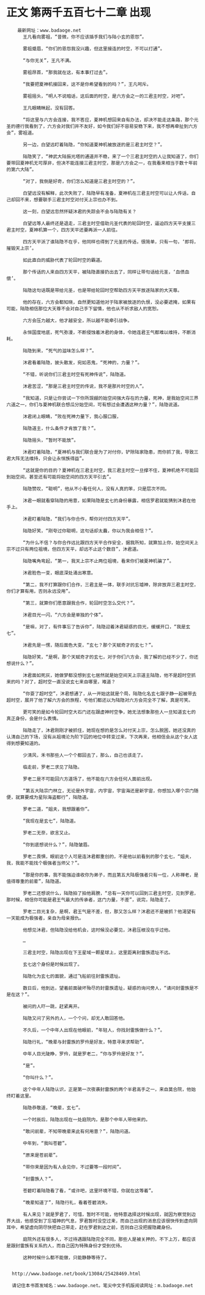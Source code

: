 # 正文 第两千五百七十二章 出现
        最新网址：www.badaoge.net
          王凡看向雾祖，“昔微，你不应该插手我们与陆小玄的恩怨”。
      
          雾祖蹙眉，“你们的恩怨我没兴趣，但这里接连的时空，不可以打通”。
      
          “与你无关”，王凡不满。
      
          雾祖昂首，“那我就在这，有本事打过去”。
      
          “我要把夏神机接回来，这不是你希望看到的吗？”，王凡呵斥。
      
          雾祖摇头，“明人不说暗话，这后面的时空，是六方会之一的三君主时空，对吧”。
      
          王凡眼睛眯起，没有回答。
      
          “将这里与六方会连接，我不答应，夏神机想回来自有办法，却决不能走这条路，那个元圣的德行我看到了，六方会对我们并不友好，如今我们好不容易安稳下来，我不想再牵扯到六方会”，雾祖道。
      
          另一边，白望远盯着陆隐，“你知道夏神机被放逐的是三君主时空？”。
      
          陆隐笑了，“神武大陆振光塔的通道并不稳，来了一个三君主时空的人让我知道了，你们要带回夏神机无可厚非，但决不能连接三君主时空，那是六方会之一，在我看来相当于数十年前的第六大陆”。
      
          “对了，我倒是好奇，你们怎么知道是三君主时空的？”。
      
          白望远没有解释，此次失败了，陆隐早有准备，夏神机在三君主时空可以让人传话，自己却回不来，想要联手三君主时空对付天上宗也办不到。
      
          这一刻，白望远忽然怀疑沐君的失踪会不会与陆隐有关？
      
          白望远等人最终还是退走，三君主时空借助元圣代表的轮回时空，逼迫四方天平支援三君主时空，夏神机算一个，四方天平还要再派一人前往。
      
          四方天平派了谁陆隐不在乎，他同样也得到了元圣的传话，很简单，只有一句，‘即将，摧毁天上宗’。
      
          如此直白的威胁代表了轮回时空的霸道。
      
          那个传话的人来自四方天平，被陆隐直接扔出去了，同样让带句话给元圣，‘血债血偿’。
      
          陆隐这句话既是带给元圣，也是带给轮回时空帮助四方天平放逐陆家的大天尊。
      
          他的存在，六方会都知晓，自然更知道他对于陆家被放逐的仇恨，没必要遮掩，如果有可能，陆隐相信那位大天尊不会对自己手下留情，他也从不祈求敌人的宽恕。
      
          六方会压力越大，他才越安全，所以越不能牵引战争。
      
          永恒国度地底，死气弥漫，不断侵蚀着沐君的身体，令她连君王气都难以维持，不断消耗。
      
          陆隐到来，“死气的滋味怎么样？”。
      
          沐君看着陆隐，披头散发，宛如恶鬼，“死神的，力量？”。
      
          “不错，听说你们三君主时空有死神传说”，陆隐道。
      
          沐君苦涩，“那是三君主时空的传说，我不是那片时空的人”。
      
          “我知道，只是让你尝试一下你所觊觎的始空间强大存在的力量，死神，是我始空间三界六道之一，你们与夏神机联合想瓜分始空间，可有想过会遭遇这种力量？”，陆隐说道。
      
          沐君闭上眼睛，“败在死神力量下，我心服口服，
      
          陆隐道主，什么条件才肯放了我？”。
      
          陆隐摇头，“暂时不能放”。
      
          沐君盯着陆隐，“夏神机与我们联合是为了对付你，铲除陆家隐患，而你抓了我，导致三君大阵无法维持，只会让永恒族得益”。
      
          “这就是你的目的？夏神机在三君主时空，我三君主时空一旦撑不住，夏神机绝不可能回到始空间，甚至还有可能将始空间的四方天平引去”。
      
          陆隐赞叹，“聪明”，他从不小看任何人，没有人真的笨，只是层次不同。
      
          沐君一眼就看穿陆隐的用意，如果陆隐是玄七的身份暴露，相信罗君就能猜到沐君在他手上。
      
          沐君盯着陆隐，“我们与你合作，帮你对付四方天平”。
      
          陆隐好笑，“刚夸过你聪明，这句话却太蠢，你以为我会相信？”。
      
          “为什么不信？与你合作远比跟四方天平合作安全，据我所知，就算加上你，始空间天上宗不过只有两位祖境，但四方天平，却远不止这个数目”，沐君道。
      
          陆隐嘴角弯起，“第一，我天上宗不止两位祖境，看来你们被夏神机骗了”。
      
          沐君脸色一变，眼底深处涌出寒意。
      
          “第二，我不打算跟你们合作，三君主是一体，联手对抗忘墟神，除非放弃三君主时空，你们才算有用，否则永远没用”。
      
          “第三，就算你们愿意跟我合作，轮回时空怎么交代？”。
      
          沐君目光一闪，“六方会是单独的个体”。
      
          “是嘛，对了，有件事忘了告诉你”，陆隐迎着沐君疑惑的目光，缓缓开口，“我是玄七”。
      
          沐君先是一愣，随后面色大变，“玄七？那个天赋奇才的玄七？”。
      
          陆隐好笑，“是啊，那个天赋奇才的玄七，对于你们六方会，我了解的已经不少了，你还想说什么？”。
      
          沐君面如死灰，她做梦都没想到玄七居然就是始空间天上宗道主陆隐，他不是超时空抓来的吗？对了，超时空一直没说玄七来自哪里，难道？
      
          “你耍了超时空”，沐君想通了，从一开始这就是个局，陆隐化名玄七跟子静一起被带去超时空，展开了他了解六方会的旅程，亏他们都还以为陆隐对六方会完全不了解，真是可笑。
      
          更可笑的是如今轮回时空大石门还在跟虚神时空争，她无法想象那些人一旦知道玄七的真正身份，会是什么表情。
      
          陆隐走了，沐君刚刚才被抓住，她现在想的是怎么对付天上宗，怎么脱困，她还没真的认清自己的下场，没有从祖境沦为阶下囚的地位中转变过来，下次再来，他相信会从这个女人这得到想要知道的。
      
          少清风，禾书那些人一个个都回去了，那么，自己也该走了。
      
          临走前，罗老二求见了陆隐。
      
          罗老二是不可能回六方道场了，他不能在六方会任何人面前出现。
      
          “第五大陆宗门林立，无论是外宇宙，内宇宙，宇宙海还是新宇宙，你想加入哪个宗门随便，就算要成为星际海盗都行”，陆隐道。
      
          罗老二道，“姐夫，我想跟着你”。
      
          “我现在是玄七”，陆隐道。
      
          罗老二无奈，欲言又止。
      
          “你到底想说什么？”，陆隐皱眉。
      
          罗老二畏惧，眼前这个人可是连沐君都重创的，不是他以前看到的那个玄七，“姐夫，我，我能不能找个极强者当师父？”。
      
          “那是你的事，我不能强迫谁收你为弟子，而且第五大陆极强者只有一位，人称禅老，是值得尊重的前辈”，陆隐道。
      
          罗老二还想说什么，陆隐拍了拍他肩膀，“总有一天你可以回到三君主时空，见到罗君，那时候，相信你可能是君王气最大的传承者，这门力量，不差”，说完，陆隐走了。
      
          罗老二目光复杂，是啊，君王气是不差，但，那又怎么样？沐君还不是被抓？他渴望有一天能成为极强者，亲自为母亲报仇。
      
          他想见沐君，但陆隐没给他机会，这时候没必要见，沐君压根没在乎过他。
      
          …
      
          三君主时空，陆隐出现在下王星域一颗星球上，这里距离封雷族遗址不远。
      
          玄七这个身份是时候出现了。
      
          陆隐化为玄七的面貌，通过飞船前往封雷族遗址。
      
          数日后，他到达，望着前面破坏殆尽的封雷族遗址，疑惑的询问旁人，“请问封雷族是不是在这？”。
      
          被问的人吓一跳，赶紧离开。
      
          陆隐又问了另外的人，一个个问，却无人敢回答他。
      
          不久后，一个中年人出现在他眼前，“年轻人，你找封雷族做什么？”。
      
          陆隐行礼，“晚辈与封雷族的罗仱是好友，特意寻来求帮助”。
      
          中年人目光陡睁，罗仱，就是罗老二，“你与罗仱是好友？”。
      
          “是”。
      
          “你叫什么？”。
      
          这个中年人陆隐认识，正是第一次夜袭封雷族的两个半君高手之一，来自莫合院，他始终盯着这里。
      
          陆隐恭敬道，“晚辈，玄七”。
      
          一个时辰后，陆隐出现在一处庭院内，是那个中年人带他来的。
      
          “敢问前辈，不知带晚辈来此有何用意？”，陆隐问道。
      
          中年到，“我叫苍碧”。
      
          “原来是苍前辈”。
      
          “带你来是因为有人会见你，不过要等一段时间”。
      
          “封雷族人？”。
      
          苍碧盯着陆隐看了看，“或许吧，这里环境不错，你就在这等着”。
      
          “晚辈知道了”，陆隐行礼，看着苍碧消失。
      
          有人来见？就是罗君了，可惜，暂时不可能，他特意选择这时候出现，就因为察觉到边界大战，他感受到了忘墟神的气息，罗君暂时没空过来，而自己出现的消息应该很快传到虚向阴耳中，希望虚向阴尽快把自己带走，赶在罗君到达之前，否则自己没把握隐藏身份。
      
          庭院外还有很多人，不过待遇跟陆隐完全不同，那些人是被关押的，不下上万，都应该是跟封雷族有关系的人，而自己因为特殊身份才受到优待。
      
          这种时候什么都不能做，只能静静等待了。
      
      
      http://www.badaoge.net/book/13084/25428469.html
      
      请记住本书首发域名：www.badaoge.net。笔尖中文手机版阅读网址：m.badaoge.net